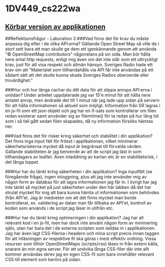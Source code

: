﻿# 1DV449_cs222wa

## [Körbar version av applikationen](http://cs222wa.node365.se/1dv449/mashup/Index.php)

##Reflektionsfrågor - Laboration 3
###Vad finns det för krav du måste anpassa dig efter i de olika API:erna?
Gällande Open Street Map så ville de i stort sett bara att man skulle ge dem ett igenkännande genom att använda "© OpenStreetMap contributors" någonstans på sin sida.
Man bör hålla nere antal http requests, enligt mig även om det inte står som ett uttryckligt krav, just för att visa respekt och allmän hänsyn.
Sveriges Radio hade ett krav om att "Materialet som tillhandahålls via API får inte användas på ett sådant sätt att det skulle kunna skada Sveriges Radios oberoende eller trovärdighet."

###Hur och hur länga cachar du ditt data för att slippa anropa API:erna i onödan?
Under arbetet uppdaterade jag var 15'e minut för att  hålla nere antalet anrop, men ändrade det till 1 minut när jag lade upp sidan på servern för att hålla informationen så aktuell som möjligt. Information från SR lagras i en js-fil som ett json objekt och jag har en if-sats som kontrollerar om filen redan existerar samt använder sig av filemtime()  för ta redan på hur lång tid som i så fall gått sedan filen skapades, då ny information försöks hämtas ner.

###Vad finns det för risker kring säkerhet och stabilitet i din applikation?
Det finns inga input fält för fritext i applikationen, vilket minimerar säkerhetsriskerna mycket då input är begränsat till förvalda värden.
Gällande stabiliteten är jag beroende av att de script jag läst in som tillhandagavs av leaflet. Även inladdning av kartan etc är en stabilitetsrisk, i det långa loppet.

###Hur har du tänkt kring säkerheten i din applikation?
Inga inputfält (se föregående fråga), ingen inloggning, plus att jag inte använder mig av någon form av databas för att lagra informationen jag får in.
I övrigt har jag inte tänkt så mycket på just säkerheten under den här labben då det har strulat mycket för mig att bara kunna hämta ut informationen som behövdes ifrån API'et. Jag är medveten om att det finns mycket man borde kontrollerat, ex. validering av datan man får tillbaka av API'et, kontroll av koden som används i de script jag läser in utifrån etc.

###Hur har du tänkt kring optimeringen i din applikation?
Jag har all relevant kod i en js-fil, men har dock inte använt någon form av minimering själv, utan har bara det i de externa scripten som laddas in i applikationen.
Jag har även lagt CSS-filerna i headern och mina script precis innan </body> taggen för att inläsningen av respektive fil ska göras i mest effektiv ordning.
Vissa resurser som tillhör OpenStreetMaps (scripts/css) läses in från extern källa, snarare än min egna server.
För att undvika långa CSS-filer där inte allt kommer användas skrev jag en egen CSS-fil som bara innehåller relevant CSS till element som berörs på sidan.


